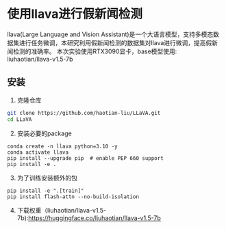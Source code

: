 # 使用llava进行假新闻检测
llava(Large Language and Vision Assistant)是一个大语言模型，支持多模态数据集进行任务微调，本研究利用假新闻检测的数据集对llava进行微调，提高假新闻检测的准确率。
本次实验使用RTX3090显卡，base模型使用: liuhaotian/llava-v1.5-7b

## 安装
1. 克隆仓库
```bash
git clone https://github.com/haotian-liu/LLaVA.git
cd LLaVA
```
2. 安装必要的package
```Shell
conda create -n llava python=3.10 -y
conda activate llava
pip install --upgrade pip  # enable PEP 660 support
pip install -e .
```
3. 为了训练安装额外的包
```
pip install -e ".[train]"
pip install flash-attn --no-build-isolation
```
4. 下载权重（liuhaotian/llava-v1.5-7b):https://huggingface.co/liuhaotian/llava-v1.5-7b
